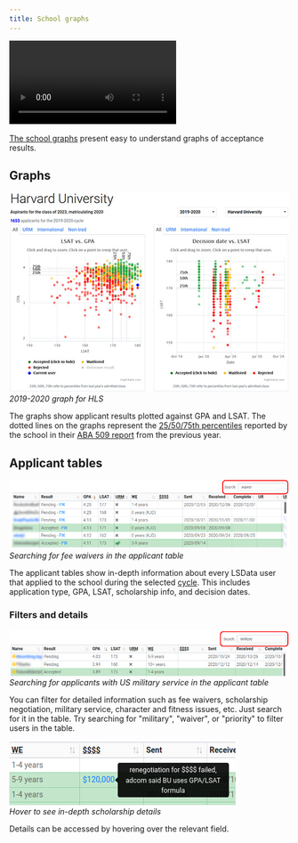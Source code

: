 ```yaml
---
title: School graphs
---
```


<video autoplay="true" controls className="border--round box-shadow-wide">
<source src="/videos/school-graphs.mp4" type="video/mp4"></source>
</video>

[The school graphs](https://www.lawschooldata.org/school) present easy to understand graphs of acceptance results.

## Graphs
![HLS graphs](/img/school-graphs.jpg)  
*2019-2020 graph for HLS*

The graphs show applicant results plotted against GPA and LSAT. The dotted lines on the graphs represent the [25/50/75th percentiles](terminology#255075th-percentile) reported by the school in their [ABA 509 report](terminology#aba-509-report) from the previous year.

## Applicant tables

![Fee waiver search](/img/fee-waiver-search.png)  
*Searching for fee waivers in the applicant table*

The applicant tables show in-depth information about every LSData user that applied to the school during the selected [cycle](terminology#cycle). This includes application type, GPA, LSAT, scholarship info, and decision dates.


### Filters and details
![Military search](/img/military-search.png)  
*Searching for applicants with US military service in the applicant table*

You can filter for detailed information such as fee waivers, scholarship negotiation, military service, character and fitness issues, etc.  Just search for it in the table. Try searching for "military", "waiver", or "priority" to filter users in the table.

![Scholarship detail](/img/scholarship-detail.png)  
*Hover to see in-depth scholarship details*

Details can be accessed by hovering over the relevant field.